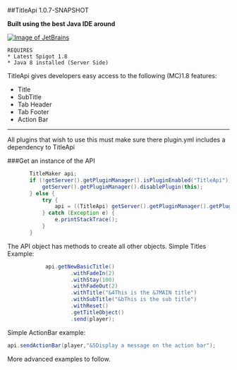 ##TitleApi 1.0.7-SNAPSHOT

**Built using the best Java IDE around**

[![Image of JetBrains](https://www.jetbrains.com/idea/docs/logo_intellij_idea.png)](https://www.jetbrains.com/idea/)

```
REQUIRES
* Latest Spigot 1.8
* Java 8 installed (Server Side)
```

TitleApi gives developers easy access to the following (MC)1.8 features:

* Title
* SubTitle
* Tab Header
* Tab Footer
* Action Bar

---

All plugins that wish to use this must make sure there plugin.yml includes a dependency to TitleApi

###Get an instance of the API
```java
       TitleMaker api;
       if (!getServer().getPluginManager().isPluginEnabled("TitleApi")) {
           getServer().getPluginManager().disablePlugin(this);
       } else {
           try {
               api = ((TitleApi) getServer().getPluginManager().getPlugin("TitleApi")).getTitleApi(this);
           } catch (Exception e) {
               e.printStackTrace();
           }
       }
```

The API object has methods to create all other objects. Simple Titles Example:

```java
            api.getNewBasicTitle()
                    .withFadeIn(2)
                    .withStay(100)
                    .withFadeOut(2)
                    .withTitle("&4This is the &7MAIN title")
                    .withSubTitle("&bThis is the sub title")
                    .withReset()
                    .getTitleObject()
                    .send(player);
```
Simple ActionBar example:

```java
api.sendActionBar(player,"&5Display a message on the action bar");
```

More advanced examples to follow.




